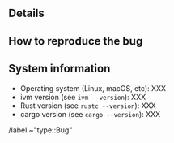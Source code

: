 ## Details

<!--
Provide a detailed description of the bug you encountered, what you expected to
happen, etc. Please provide as many details as possible.
-->

## How to reproduce the bug

<!--
Include a list of steps that reproduce the bug. Please reduce this list of steps
to the essentials, as this makes it easier for maintainers to help you.
-->

## System information

<!-- Replace XXX with the value, such as the ivm version -->

* Operating system (Linux, macOS, etc): XXX
* ivm version (see `ivm --version`): XXX
* Rust version (see `rustc --version`): XXX
* cargo version (see `cargo --version`): XXX

/label ~"type::Bug"
